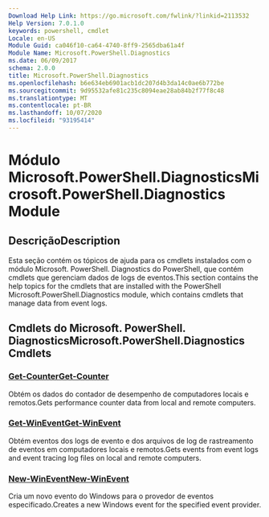 ```yaml
---
Download Help Link: https://go.microsoft.com/fwlink/?linkid=2113532
Help Version: 7.0.1.0
keywords: powershell, cmdlet
Locale: en-US
Module Guid: ca046f10-ca64-4740-8ff9-2565dba61a4f
Module Name: Microsoft.PowerShell.Diagnostics
ms.date: 06/09/2017
schema: 2.0.0
title: Microsoft.PowerShell.Diagnostics
ms.openlocfilehash: b6e634eb6901acb1dc207d4b3da14c0ae6b772be
ms.sourcegitcommit: 9d95532afe81c235c8094eae28ab84b2f77f8c48
ms.translationtype: MT
ms.contentlocale: pt-BR
ms.lasthandoff: 10/07/2020
ms.locfileid: "93195414"
---
```

# <span data-ttu-id="7492c-103">Módulo Microsoft.PowerShell.Diagnostics</span><span class="sxs-lookup"><span data-stu-id="7492c-103">Microsoft.PowerShell.Diagnostics Module</span></span>

## <span data-ttu-id="7492c-104">Descrição</span><span class="sxs-lookup"><span data-stu-id="7492c-104">Description</span></span>

<span data-ttu-id="7492c-105">Esta seção contém os tópicos de ajuda para os cmdlets instalados com o módulo Microsoft. PowerShell. Diagnostics do PowerShell, que contém cmdlets que gerenciam dados de logs de eventos.</span><span class="sxs-lookup"><span data-stu-id="7492c-105">This section contains the help topics for the cmdlets that are installed with the PowerShell Microsoft.PowerShell.Diagnostics module, which contains cmdlets that manage data from event logs.</span></span>

## <span data-ttu-id="7492c-106">Cmdlets do Microsoft. PowerShell. Diagnostics</span><span class="sxs-lookup"><span data-stu-id="7492c-106">Microsoft.PowerShell.Diagnostics Cmdlets</span></span>

### [<span data-ttu-id="7492c-107">Get-Counter</span><span class="sxs-lookup"><span data-stu-id="7492c-107">Get-Counter</span></span>](Get-Counter.md)
<span data-ttu-id="7492c-108">Obtém os dados do contador de desempenho de computadores locais e remotos.</span><span class="sxs-lookup"><span data-stu-id="7492c-108">Gets performance counter data from local and remote computers.</span></span>

### [<span data-ttu-id="7492c-109">Get-WinEvent</span><span class="sxs-lookup"><span data-stu-id="7492c-109">Get-WinEvent</span></span>](Get-WinEvent.md)
<span data-ttu-id="7492c-110">Obtém eventos dos logs de evento e dos arquivos de log de rastreamento de eventos em computadores locais e remotos.</span><span class="sxs-lookup"><span data-stu-id="7492c-110">Gets events from event logs and event tracing log files on local and remote computers.</span></span>

### [<span data-ttu-id="7492c-111">New-WinEvent</span><span class="sxs-lookup"><span data-stu-id="7492c-111">New-WinEvent</span></span>](New-WinEvent.md)
<span data-ttu-id="7492c-112">Cria um novo evento do Windows para o provedor de eventos especificado.</span><span class="sxs-lookup"><span data-stu-id="7492c-112">Creates a new Windows event for the specified event provider.</span></span>

